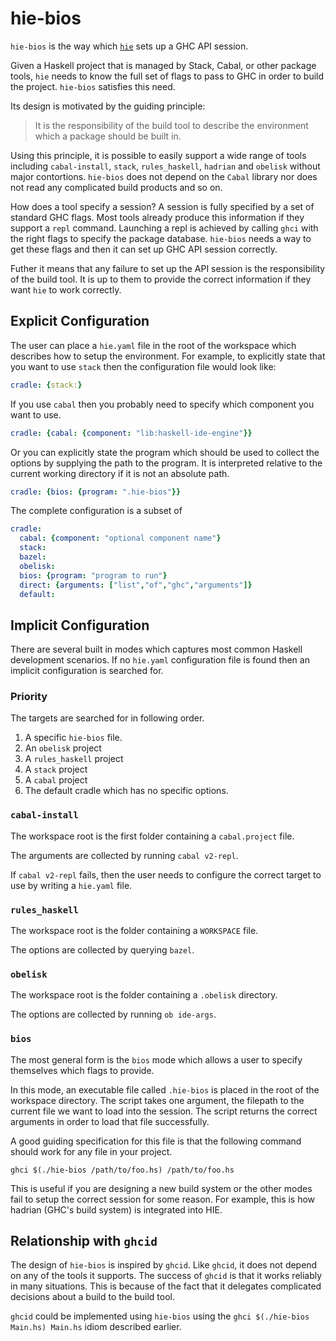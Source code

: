 # hie-bios

`hie-bios` is the way which
[`hie`](https://github.com/haskell/haskell-ide-engine) sets up a GHC API session.

Given a Haskell project that is managed by Stack, Cabal, or other package tools,
`hie` needs to know the full set of flags to pass to GHC in order to build the
project. `hie-bios` satisfies this need.

Its design is motivated by the guiding principle:

> It is the responsibility of the build tool to describe the environment
> which a package should be built in.

Using this principle, it is possible
to easily support a wide range of tools including `cabal-install`, `stack`,
`rules_haskell`, `hadrian` and `obelisk` without major contortions.
`hie-bios` does not depend on the `Cabal` library nor does not
read any complicated build products and so on.

How does a tool specify a session? A session is fully specified by a set of
standard GHC flags. Most tools already produce this information if they support
a `repl` command. Launching a repl is achieved by calling `ghci` with the
right flags to specify the package database. `hie-bios` needs a way to get
these flags and then it can set up GHC API session correctly.

Futher it means that any failure to set up the API session is the responsibility
of the build tool. It is up to them to provide the correct information if they
want `hie` to work correctly.

## Explicit Configuration

The user can place a `hie.yaml` file in the root of the workspace which
describes how to setup the environment. For example, to explicitly state
that you want to use `stack` then the configuration file would look like:

```yaml
cradle: {stack:}
```

If you use `cabal` then you probably need to specify which component you want
to use.

```yaml
cradle: {cabal: {component: "lib:haskell-ide-engine"}}
```

Or you can explicitly state the program which should be used to collect
the options by supplying the path to the program. It is interpreted
relative to the current working directory if it is not an absolute path.

```yaml
cradle: {bios: {program: ".hie-bios"}}
```

The complete configuration is a subset of

```yaml
cradle:
  cabal: {component: "optional component name"}
  stack:
  bazel:
  obelisk:
  bios: {program: "program to run"}
  direct: {arguments: ["list","of","ghc","arguments"]}
  default:
```

## Implicit Configuration

There are several built in modes which captures most common Haskell development
scenarios. If no `hie.yaml` configuration file is found then an implicit
configuration is searched for.

### Priority

The targets are searched for in following order.

1. A specific `hie-bios` file.
2. An `obelisk` project
3. A `rules_haskell` project
4. A `stack` project
4. A `cabal` project
5. The default cradle which has no specific options.

### `cabal-install`

The workspace root is the first folder containing a `cabal.project` file.

The arguments are collected by running `cabal v2-repl`.

If `cabal v2-repl` fails, then the user needs to configure the correct
target to use by writing a `hie.yaml` file.

### `rules_haskell`

The workspace root is the folder containing a `WORKSPACE` file.

The options are collected by querying `bazel`.

### `obelisk`

The workspace root is the folder containing a `.obelisk` directory.

The options are collected by running `ob ide-args`.

### `bios`

The most general form is the `bios` mode which allows a user to specify themselves
which flags to provide.

In this mode, an executable file called `.hie-bios` is placed in the root
of the workspace directory. The script takes one argument, the filepath
to the current file we want to load into the session. The script returns
the correct arguments in order to load that file successfully.

A good guiding specification for this file is that the following command
should work for any file in your project.

```
ghci $(./hie-bios /path/to/foo.hs) /path/to/foo.hs
```

This is useful if you are designing a new build system or the other modes
fail to setup the correct session for some reason. For example, this is
how hadrian (GHC's build system) is integrated into HIE.


## Relationship with `ghcid`

The design of `hie-bios` is inspired by `ghcid`. Like `ghcid`, it does not depend
on any of the tools it supports. The success of `ghcid` is that it works reliably
in many situations. This is because of the fact that it delegates complicated
decisions about a build to the build tool.

`ghcid` could be implemented using `hie-bios` using the `ghci $(./hie-bios Main.hs) Main.hs`
idiom described earlier.
